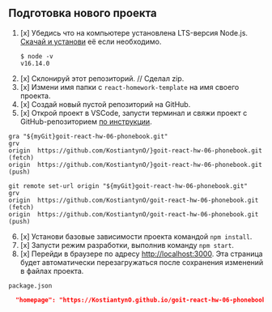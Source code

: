 ## Подготовка нового проекта

1. [x] Убедись что на компьютере установлена LTS-версия Node.js.
       [Скачай и установи](https://nodejs.org/en/) её если необходимо.
   ```shell
   $ node -v
   v16.14.0
   ```
2. [x] Склонируй этот репозиторий. // Сделал zip.
3. [x] Измени имя папки с `react-homework-template` на имя своего проекта.
4. [x] Создай новый пустой репозиторий на GitHub.
5. [x] Открой проект в VSCode, запусти терминал и свяжи проект с
       GitHub-репозиторием
       [по инструкции](https://docs.github.com/en/get-started/getting-started-with-git/managing-remote-repositories#changing-a-remote-repositorys-url).

```shell
gra "${myGit}goit-react-hw-06-phonebook.git"
grv
origin  https://github.com/KostiantynO/}goit-react-hw-06-phonebook.git (fetch)
origin  https://github.com/KostiantynO/}goit-react-hw-06-phonebook.git (push)

git remote set-url origin "${myGit}goit-react-hw-06-phonebook.git"
grv
origin  https://github.com/KostiantynO/goit-react-hw-06-phonebook.git (fetch)
origin  https://github.com/KostiantynO/goit-react-hw-06-phonebook.git (push)
```

6. [x] Установи базовые зависимости проекта командой `npm install`.
7. [x] Запусти режим разработки, выполнив команду `npm start`.
8. [x] Перейди в браузере по адресу
       [http://localhost:3000](http://localhost:3000). Эта страница будет
       автоматически перезагружаться после сохранения изменений в файлах
       проекта.

`package.json`

```json
  "homepage": "https://KostiantynO.github.io/goit-react-hw-06-phonebook/",
```
